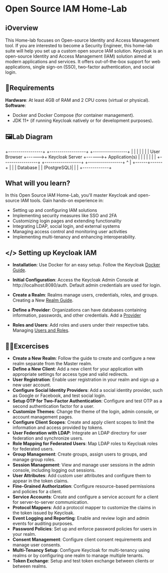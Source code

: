 # Open Source IAM Home-Lab

## ℹ️Overview

This Home-lab focuses on Open-source Identity and Access Management tool. If you are interested to become a Security Engineer, this home-lab suite will help you set up a custom open source IAM solution.
Keycloak is an open-source Identity and Access Management (IAM) solution aimed at modern applications and services. It offers out-of-the-box support for web applications, single sign-on (SSO), two-factor authentication, and social login. 


## 🧮Requirements

**Hardware**: At least 4GB of RAM and 2 CPU cores (virtual or physical).  
**Software**:
- Docker and Docker Compose (for container management).
- JDK 11+ (if running Keycloak natively or for development purposes).

## 🖼️Lab Diagram

+-----------------+       +------------------+       +-----------------+
|                 |       |                  |       |                 |
|  User Browser   +------>+  Keycloak Server +------>+  Application(s) |
|                 |       |                  |       |                 |
+-----------------+       +------------------+       +-----------------+
                                 ^
                                 |
                          +------+------+
                          |             |
                          | Database    |
                          | (PostgreSQL)|
                          |             |
                          +-------------+

## What will you learn?
In this Open Source IAM Home-Lab, you'll master Keycloak and open-source IAM tools. Gain hands-on experience in:

- Setting up and configuring IAM solutions
- Implementing security measures like SSO and 2FA
- Customizing login pages and extending functionality
- Integrating LDAP, social login, and external systems
- Managing access control and monitoring user activities
- Implementing multi-tenancy and enhancing interoperability.


## </> Setting up Keycloak IAM

- **Installation**: Use Docker for an easy setup. Follow the Keycloak [Docker Guide](https://www.keycloak.org/getting-started/getting-started-docker).  

- **Initial Configuration**: Access the Keycloak Admin Console at http://localhost:8080/auth. Default admin credentials are used for login.  

- **Create a Realm**: Realms manage users, credentials, roles, and groups. Creating a New [Realm Guide](https://www.keycloak.org/docs/latest/server_admin/#configuring-realms).  

- **Define a Provider**: Organizations can have databases containing information, passwords, and other credentials. Add a [Provider](https://www.keycloak.org/docs/latest/server_admin/#adding-a-provider)  

- **Roles and Users**: Add roles and users under their respective tabs. Managing [Users and Roles](https://www.keycloak.org/docs/latest/server_admin/#assembly-managing-users_server_administration_guide).   


## 🧑‍💻Excercises
- **Create a New Realm**: Follow the guide to create and configure a new realm separate from the Master realm.
- **Define a New Client**: Add a new client for your application with appropriate settings for access type and valid redirects.  
- **User Registration**: Enable user registration in your realm and sign up a new user account.  
- **Configure Social Identity Providers**: Add a social identity provider, such as Google or Facebook, and test social login.  
- **Setup OTP for Two-Factor Authentication**: Configure and test OTP as a second authentication factor for a user.  
- **Customize Themes**: Change the theme of the login, admin console, or account management pages.  
- **Configure Client Scopes**: Create and apply client scopes to limit the information and access provided by tokens.  
- **User Federation with LDAP**: Integrate an LDAP directory for user federation and synchronize users.  
- **Role Mapping for Federated Users**: Map LDAP roles to Keycloak roles for federated users.  
- **Group Management**: Create groups, assign users to groups, and manage group roles.  
- **Session Management**: View and manage user sessions in the admin console, including logging out sessions.  
- **User Attributes**: Add custom user attributes and configure them to appear in the token claims.  
- **Fine-Grained Authorization**: Configure resource-based permissions and policies for a client.  
- **Service Accounts**: Create and configure a service account for a client for server-to-server communication.  
- **Protocol Mappers**: Add a protocol mapper to customize the claims in the token issued by Keycloak.  
- **Event Logging and Reporting**: Enable and review login and admin events for auditing purposes.  
- **Password Policies**: Set up and enforce password policies for users in your realm.  
- **Consent Management**: Configure client consent requirements and manage user consents.  
- **Multi-Tenancy Setup**: Configure Keycloak for multi-tenancy using realms or by configuring one realm to manage multiple tenants.  
- **Token Exchange**: Setup and test token exchange between clients or between realms.  


